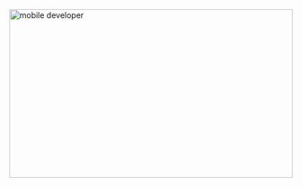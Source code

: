 <img src="https://buildfire.com/wp-content/uploads/2017/10/become-mobile-app-developer.jpg" alt="mobile developer" height="300" width="100%"/>
